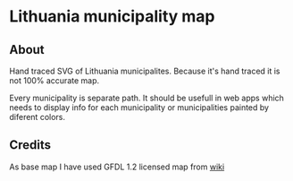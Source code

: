 # Lithuania municipality map


## About
Hand traced SVG of Lithuania municipalites. Because it's hand traced it is not 100% accurate map.

Every municipality is separate path. It should be usefull in web apps which needs to display info for each municipality or municipalities painted by diferent colors.

## Credits
As base map I have used GFDL 1.2 licensed map from [wiki](https://commons.wikimedia.org/wiki/File:Lithuania_location_map.svg)
